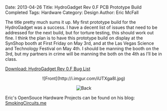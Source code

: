 Date: 2013-04-26
Title: HydroGadget Rev 0.F PCB Prototype Build Completed
Tags: Hardware 
Category: Design
Author: Eric McFall

The title pretty much sums it up.  My first prototype build for the HydroGadget was a success.  I have a decent list of issues that need to be addressed for the next build, but for torture testing, this should work out fine.  I think the plan is to have this prototype build on display at the SynShop booth at First Friday on May 3rd, and at the Las Vegas Science and Technology Festival on May 4th.  I should be manning the booth on the 3rd, but my partners in crime will be manning the both on the 4th as I’ll be in class.

[Download: HydroGadget Rev 0.F Bug List](https://www.box.com/s/2nprqbkx1dbkpmpzon5c)

<center>
![Front](http://i.imgur.com/iUTXga8l.jpg)

![Back](http://i.imgur.com/4inrtoVl.jpg)
</center>

Eric's OpenSouce Hardware Projects can be found on his blog: [SmokingCircuits.me](http://smokingcircuits.me/)

